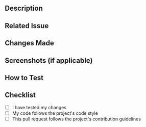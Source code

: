 ## Description

<!-- Briefly describe the changes in this pull request -->

## Related Issue

<!-- If this pull request is related to any GitHub issue, mention it here -->

## Changes Made

<!-- List the changes made in this pull request -->

## Screenshots (if applicable)

<!-- If your changes include any visual modifications, include screenshots here -->

## How to Test

<!-- Provide steps or instructions on how to test the changes made in this pull request -->

## Checklist

<!-- Mark the items that apply by replacing the [ ] with [x] -->

- [ ] I have tested my changes
- [ ] My code follows the project's code style
- [ ] This pull request follows the project's contribution guidelines
